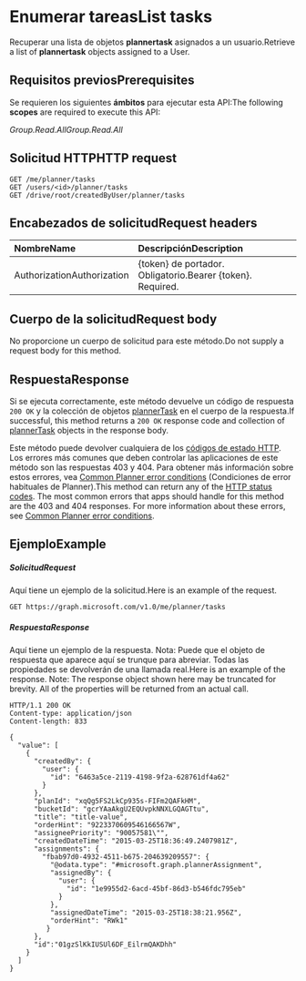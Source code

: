 # <a name="list-tasks"></a><span data-ttu-id="181f7-101">Enumerar tareas</span><span class="sxs-lookup"><span data-stu-id="181f7-101">List tasks</span></span>

<span data-ttu-id="181f7-102">Recuperar una lista de objetos **plannertask** asignados a un usuario.</span><span class="sxs-lookup"><span data-stu-id="181f7-102">Retrieve a list of **plannertask** objects assigned to a User.</span></span>
## <a name="prerequisites"></a><span data-ttu-id="181f7-103">Requisitos previos</span><span class="sxs-lookup"><span data-stu-id="181f7-103">Prerequisites</span></span>
<span data-ttu-id="181f7-104">Se requieren los siguientes **ámbitos** para ejecutar esta API:</span><span class="sxs-lookup"><span data-stu-id="181f7-104">The following **scopes** are required to execute this API:</span></span> 

<span data-ttu-id="181f7-105">*Group.Read.All*</span><span class="sxs-lookup"><span data-stu-id="181f7-105">*Group.Read.All*</span></span>
## <a name="http-request"></a><span data-ttu-id="181f7-106">Solicitud HTTP</span><span class="sxs-lookup"><span data-stu-id="181f7-106">HTTP request</span></span>
<!-- { "blockType": "ignored" } -->
```http
GET /me/planner/tasks
GET /users/<id>/planner/tasks
GET /drive/root/createdByUser/planner/tasks
```

## <a name="request-headers"></a><span data-ttu-id="181f7-107">Encabezados de solicitud</span><span class="sxs-lookup"><span data-stu-id="181f7-107">Request headers</span></span>
| <span data-ttu-id="181f7-108">Nombre</span><span class="sxs-lookup"><span data-stu-id="181f7-108">Name</span></span>      |<span data-ttu-id="181f7-109">Descripción</span><span class="sxs-lookup"><span data-stu-id="181f7-109">Description</span></span>|
|:----------|:----------|
| <span data-ttu-id="181f7-110">Authorization</span><span class="sxs-lookup"><span data-stu-id="181f7-110">Authorization</span></span>  | <span data-ttu-id="181f7-p101">{token} de portador. Obligatorio.</span><span class="sxs-lookup"><span data-stu-id="181f7-p101">Bearer {token}. Required.</span></span> |

## <a name="request-body"></a><span data-ttu-id="181f7-113">Cuerpo de la solicitud</span><span class="sxs-lookup"><span data-stu-id="181f7-113">Request body</span></span>
<span data-ttu-id="181f7-114">No proporcione un cuerpo de solicitud para este método.</span><span class="sxs-lookup"><span data-stu-id="181f7-114">Do not supply a request body for this method.</span></span>

## <a name="response"></a><span data-ttu-id="181f7-115">Respuesta</span><span class="sxs-lookup"><span data-stu-id="181f7-115">Response</span></span>

<span data-ttu-id="181f7-116">Si se ejecuta correctamente, este método devuelve un código de respuesta `200 OK` y la colección de objetos [plannerTask](../resources/plannertask.md) en el cuerpo de la respuesta.</span><span class="sxs-lookup"><span data-stu-id="181f7-116">If successful, this method returns a `200 OK` response code and collection of [plannerTask](../resources/plannertask.md) objects in the response body.</span></span>

<span data-ttu-id="181f7-p102">Este método puede devolver cualquiera de los [códigos de estado HTTP](../../../concepts/errors.md). Los errores más comunes que deben controlar las aplicaciones de este método son las respuestas 403 y 404. Para obtener más información sobre estos errores, vea [Common Planner error conditions](../resources/planner_overview.md#common-planner-error-conditions) (Condiciones de error habituales de Planner).</span><span class="sxs-lookup"><span data-stu-id="181f7-p102">This method can return any of the [HTTP status codes](../../../concepts/errors.md). The most common errors that apps should handle for this method are the 403 and 404 responses. For more information about these errors, see [Common Planner error conditions](../resources/planner_overview.md#common-planner-error-conditions).</span></span>

## <a name="example"></a><span data-ttu-id="181f7-120">Ejemplo</span><span class="sxs-lookup"><span data-stu-id="181f7-120">Example</span></span>
##### <a name="request"></a><span data-ttu-id="181f7-121">Solicitud</span><span class="sxs-lookup"><span data-stu-id="181f7-121">Request</span></span>
<span data-ttu-id="181f7-122">Aquí tiene un ejemplo de la solicitud.</span><span class="sxs-lookup"><span data-stu-id="181f7-122">Here is an example of the request.</span></span>
<!-- {
  "blockType": "request",
  "name": "get_tasks"
}-->
```http
GET https://graph.microsoft.com/v1.0/me/planner/tasks
```
##### <a name="response"></a><span data-ttu-id="181f7-123">Respuesta</span><span class="sxs-lookup"><span data-stu-id="181f7-123">Response</span></span>
<span data-ttu-id="181f7-p103">Aquí tiene un ejemplo de la respuesta. Nota: Puede que el objeto de respuesta que aparece aquí se trunque para abreviar. Todas las propiedades se devolverán de una llamada real.</span><span class="sxs-lookup"><span data-stu-id="181f7-p103">Here is an example of the response. Note: The response object shown here may be truncated for brevity. All of the properties will be returned from an actual call.</span></span>
<!-- {
  "blockType": "response",
  "truncated": true,
  "@odata.type": "microsoft.graph.plannerTask",
  "isCollection": true
} -->
```http
HTTP/1.1 200 OK
Content-type: application/json
Content-length: 833

{
  "value": [
    {
      "createdBy": {
        "user": {
          "id": "6463a5ce-2119-4198-9f2a-628761df4a62"
        }
      },
      "planId": "xqQg5FS2LkCp935s-FIFm2QAFkHM",
      "bucketId": "gcrYAaAkgU2EQUvpkNNXLGQAGTtu",
      "title": "title-value",
      "orderHint": "9223370609546166567W",
      "assigneePriority": "90057581\"",
      "createdDateTime": "2015-03-25T18:36:49.2407981Z",
      "assignments": {
        "fbab97d0-4932-4511-b675-204639209557": {
          "@odata.type": "#microsoft.graph.plannerAssignment",
          "assignedBy": {
            "user": {
              "id": "1e9955d2-6acd-45bf-86d3-b546fdc795eb"
            }
          },
          "assignedDateTime": "2015-03-25T18:38:21.956Z",
          "orderHint": "RWk1"
         }
      },
      "id":"01gzSlKkIUSUl6DF_EilrmQAKDhh"
    }
  ]
}
```

<!-- uuid: 8fcb5dbc-d5aa-4681-8e31-b001d5168d79
2015-10-25 14:57:30 UTC -->
<!-- {
  "type": "#page.annotation",
  "description": "List tasks",
  "keywords": "",
  "section": "documentation",
  "tocPath": ""
}-->